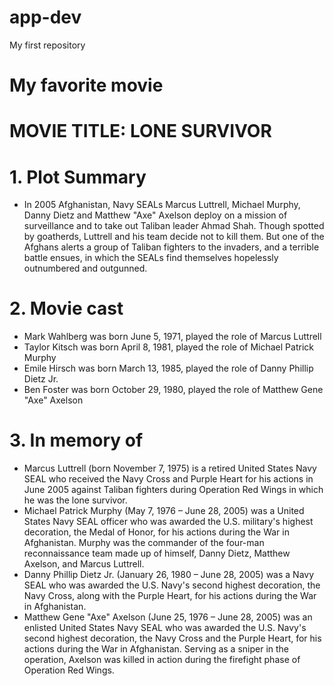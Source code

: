 # app-dev
My first repository
# My favorite movie
# **MOVIE TITLE: LONE SURVIVOR**
# **1. Plot Summary**
  - In 2005 Afghanistan, Navy SEALs Marcus Luttrell, Michael Murphy, Danny Dietz and Matthew "Axe" Axelson deploy on a mission of surveillance and to take out Taliban  leader Ahmad Shah. Though spotted by goatherds, Luttrell and his team decide not to kill them. But one of the Afghans alerts a group of Taliban fighters to the invaders, and a terrible battle ensues, in which the SEALs find themselves hopelessly outnumbered and outgunned.
  
# **2. Movie cast**
  - Mark Wahlberg was born June 5, 1971, played the role of Marcus Luttrell
  - Taylor Kitsch was born April 8, 1981, played the role of Michael Patrick Murphy
  - Emile Hirsch was born March 13, 1985, played the role of Danny Phillip Dietz Jr. 
  - Ben Foster was born October 29, 1980, played the role of  Matthew Gene "Axe" Axelson 
  
# **3. In memory of**
  - Marcus Luttrell (born November 7, 1975) is a retired United States Navy SEAL who received the Navy Cross and Purple Heart for his actions in June 2005 against Taliban fighters during Operation Red Wings in which he was the lone survivor.
  - Michael Patrick Murphy (May 7, 1976 – June 28, 2005) was a United States Navy SEAL officer who was awarded the U.S. military's highest decoration, the Medal of Honor, for his actions during the War in Afghanistan. Murphy was the commander of the four-man reconnaissance team made up of himself, Danny Dietz, Matthew Axelson, and Marcus Luttrell.
  - Danny Phillip Dietz Jr. (January 26, 1980 – June 28, 2005) was a Navy SEAL who was awarded the U.S. Navy's second highest decoration, the Navy Cross, along with the Purple Heart, for his actions during the War in Afghanistan.
  - Matthew Gene "Axe" Axelson (June 25, 1976 – June 28, 2005) was an enlisted United States Navy SEAL who was awarded the U.S. Navy's second highest decoration, the Navy Cross and the Purple Heart, for his actions during the War in Afghanistan. Serving as a sniper in the operation, Axelson was killed in action during the firefight phase of Operation Red Wings.
